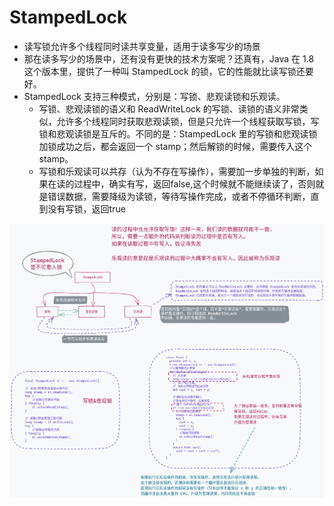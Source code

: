 # StampedLock

* 读写锁允许多个线程同时读共享变量，适用于读多写少的场景
* 那在读多写少的场景中，还有没有更快的技术方案呢？还真有，Java 在 1.8 这个版本里，提供了一种叫 StampedLock 的锁，它的性能就比读写锁还要好。
* StampedLock 支持三种模式，分别是：写锁、悲观读锁和乐观读。
  * 写锁、悲观读锁的语义和 ReadWriteLock 的写锁、读锁的语义非常类似，允许多个线程同时获取悲观读锁，但是只允许一个线程获取写锁，写锁和悲观读锁是互斥的。不同的是：StampedLock 里的写锁和悲观读锁加锁成功之后，都会返回一个 stamp；然后解锁的时候，需要传入这个 stamp。
  * 写锁和乐观读可以共存（认为不存在写操作），需要加一步单独的判断，如果在读的过程中，确实有写，返回false,这个时候就不能继续读了，否则就是错误数据，需要降级为读锁，等待写操作完成，或者不停循环判断，直到没有写锁，返回true

![](img/image_2022-04-01-17-15-29.png)





























